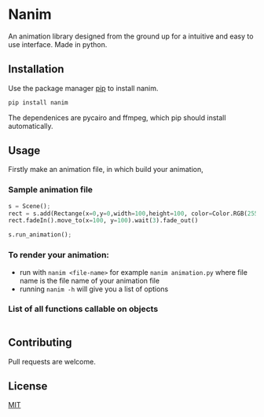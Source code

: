 
# Nanim

An animation library designed from the ground up for a intuitive and easy to use interface. Made in python.

## Installation

Use the package manager [pip](https://pip.pypa.io/en/stable/) to install nanim.

```bash
pip install nanim
```
The dependenices are pycairo and ffmpeg, which pip should install automatically.

## Usage
Firstly make an animation file, in which build your animation,

### Sample animation file
```python
s = Scene();
rect = s.add(Rectange(x=0,y=0,width=100,height=100, color=Color.RGB(255,0,0)));
rect.fadeIn().move_to(x=100, y=100).wait(3).fade_out()

s.run_animation();
```

### To render your animation:
- run with `nanim <file-name>` for example `nanim animation.py` where file name is the file name of your animation file
- running `nanim -h` will give you a list of options

### List of all functions callable on objects
```python


```


## Contributing
Pull requests are welcome. 

## License
[MIT](https://choosealicense.com/licenses/mit/)
